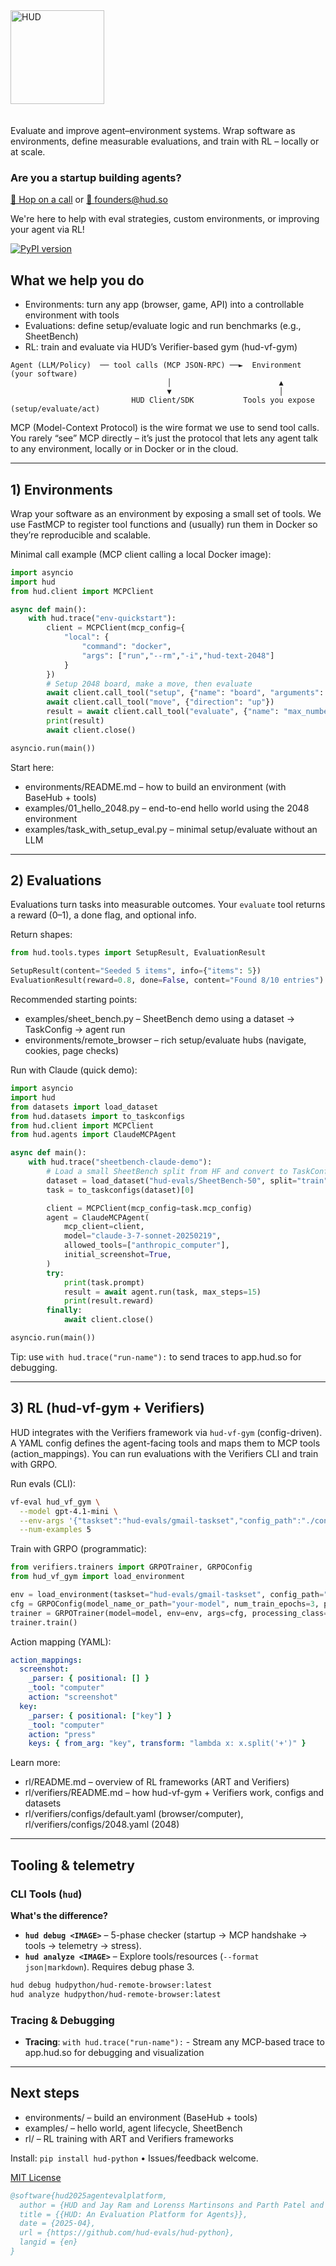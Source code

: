 <div align="left">
  <img src="https://raw.githubusercontent.com/hud-evals/hud-python/main/docs/logo/hud_logo.svg" alt="HUD" width="150" style="margin-bottom: 20px;"/>
</div>

Evaluate and improve agent–environment systems. Wrap software as environments, define measurable evaluations, and train with RL – locally or at scale.

### Are you a startup building agents?

[📅 Hop on a call](https://cal.com/jay-ram-z6st6w/demo) or [📧 founders@hud.so](mailto:founders@hud.so)

We're here to help with eval strategies, custom environments, or improving your agent via RL!

[![PyPI version](https://img.shields.io/pypi/v/hud-python)](https://pypi.org/project/hud-python/)

## What we help you do

- Environments: turn any app (browser, game, API) into a controllable environment with tools
- Evaluations: define setup/evaluate logic and run benchmarks (e.g., SheetBench)
- RL: train and evaluate via HUD’s Verifier-based gym (hud-vf-gym)

```text
Agent (LLM/Policy)  ── tool calls (MCP JSON-RPC) ──►  Environment (your software)
                                   │                        ▲
                                   ▼                        │
                           HUD Client/SDK           Tools you expose (setup/evaluate/act)
```

MCP (Model-Context Protocol) is the wire format we use to send tool calls. You rarely “see” MCP directly – it’s just the protocol that lets any agent talk to any environment, locally or in Docker or in the cloud.

---

## 1) Environments

Wrap your software as an environment by exposing a small set of tools. We use FastMCP to register tool functions and (usually) run them in Docker so they’re reproducible and scalable.

Minimal call example (MCP client calling a local Docker image):

```python
import asyncio
import hud
from hud.client import MCPClient

async def main():
    with hud.trace("env-quickstart"):
        client = MCPClient(mcp_config={
            "local": {
                "command": "docker",
                "args": ["run","--rm","-i","hud-text-2048"]
            }
        })
        # Setup 2048 board, make a move, then evaluate
        await client.call_tool("setup", {"name": "board", "arguments": {"board_size": 4}})
        await client.call_tool("move", {"direction": "up"})
        result = await client.call_tool("evaluate", {"name": "max_number", "arguments": {"target": 64}})
        print(result)
        await client.close()

asyncio.run(main())
```

Start here:
- environments/README.md – how to build an environment (with BaseHub + tools)
- examples/01_hello_2048.py – end-to-end hello world using the 2048 environment
- examples/task_with_setup_eval.py – minimal setup/evaluate without an LLM

---

## 2) Evaluations

Evaluations turn tasks into measurable outcomes. Your `evaluate` tool returns a reward (0–1), a done flag, and optional info.

Return shapes:

```python
from hud.tools.types import SetupResult, EvaluationResult

SetupResult(content="Seeded 5 items", info={"items": 5})
EvaluationResult(reward=0.8, done=False, content="Found 8/10 entries")
```

Recommended starting points:
- examples/sheet_bench.py – SheetBench demo using a dataset → TaskConfig → agent run
- environments/remote_browser – rich setup/evaluate hubs (navigate, cookies, page checks)

Run with Claude (quick demo):

```python
import asyncio
import hud
from datasets import load_dataset
from hud.datasets import to_taskconfigs
from hud.client import MCPClient
from hud.agents import ClaudeMCPAgent

async def main():
    with hud.trace("sheetbench-claude-demo"):
        # Load a small SheetBench split from HF and convert to TaskConfig
        dataset = load_dataset("hud-evals/SheetBench-50", split="train")
        task = to_taskconfigs(dataset)[0]

        client = MCPClient(mcp_config=task.mcp_config)
        agent = ClaudeMCPAgent(
            mcp_client=client,
            model="claude-3-7-sonnet-20250219",
            allowed_tools=["anthropic_computer"],
            initial_screenshot=True,
        )
        try:
            print(task.prompt)
            result = await agent.run(task, max_steps=15)
            print(result.reward)
        finally:
            await client.close()

asyncio.run(main())
```

Tip: use `with hud.trace("run-name"):` to send traces to app.hud.so for debugging.

---

## 3) RL (hud-vf-gym + Verifiers)

HUD integrates with the Verifiers framework via `hud-vf-gym` (config-driven). A YAML config defines the agent-facing tools and maps them to MCP tools (action_mappings). You can run evaluations with the Verifiers CLI and train with GRPO.

Run evals (CLI):

```bash
vf-eval hud_vf_gym \
  --model gpt-4.1-mini \
  --env-args '{"taskset":"hud-evals/gmail-taskset","config_path":"./configs/default.yaml"}' \
  --num-examples 5
```

Train with GRPO (programmatic):

```python
from verifiers.trainers import GRPOTrainer, GRPOConfig
from hud_vf_gym import load_environment

env = load_environment(taskset="hud-evals/gmail-taskset", config_path="./configs/default.yaml")
cfg = GRPOConfig(model_name_or_path="your-model", num_train_epochs=3, per_device_train_batch_size=4)
trainer = GRPOTrainer(model=model, env=env, args=cfg, processing_class=tokenizer)
trainer.train()
```

Action mapping (YAML):

```yaml
action_mappings:
  screenshot:
    _parser: { positional: [] }
    _tool: "computer"
    action: "screenshot"
  key:
    _parser: { positional: ["key"] }
    _tool: "computer"
    action: "press"
    keys: { from_arg: "key", transform: "lambda x: x.split('+')" }
```

Learn more:
- rl/README.md – overview of RL frameworks (ART and Verifiers)
- rl/verifiers/README.md – how hud-vf-gym + Verifiers work, configs and datasets
- rl/verifiers/configs/default.yaml (browser/computer), rl/verifiers/configs/2048.yaml (2048)

---

## Tooling & telemetry

### CLI Tools (`hud`)

**What's the difference?**

- **`hud debug <IMAGE>`** – 5-phase checker (startup → MCP handshake → tools → telemetry → stress).
- **`hud analyze <IMAGE>`** – Explore tools/resources (`--format json|markdown`). Requires debug phase 3.

```bash
hud debug hudpython/hud-remote-browser:latest
hud analyze hudpython/hud-remote-browser:latest
```

### Tracing & Debugging

- **Tracing**: `with hud.trace("run-name"):` - Stream any MCP-based trace to app.hud.so for debugging and visualization

---

## Next steps

- environments/ – build an environment (BaseHub + tools)
- examples/ – hello world, agent lifecycle, SheetBench
- rl/ – RL training with ART and Verifiers frameworks

Install: `pip install hud-python`  •  Issues/feedback welcome.


[MIT License](LICENSE)

```bibtex
@software{hud2025agentevalplatform,
  author = {HUD and Jay Ram and Lorenss Martinsons and Parth Patel and Oskars Putans and Govind Pimpale and Mayank Singamreddy and Nguyen Nhat Minh},
  title = {{HUD: An Evaluation Platform for Agents}},
  date = {2025-04},
  url = {https://github.com/hud-evals/hud-python},
  langid = {en}
}
```